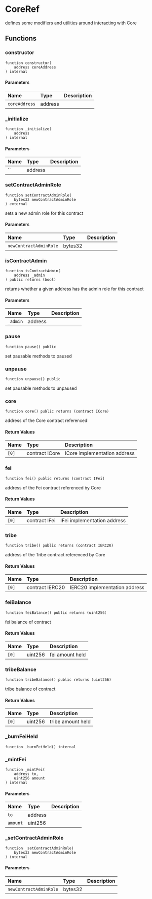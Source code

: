 # CoreRef

defines some modifiers and utilities around interacting with Core

## Functions

### constructor

```solidity
function constructor(
    address coreAddress
) internal
```

#### Parameters

| Name | Type | Description |
| :--- | :--- | :---------- |
| `coreAddress` | address |  |

### _initialize

```solidity
function _initialize(
    address 
) internal
```

#### Parameters

| Name | Type | Description |
| :--- | :--- | :---------- |
| `` | address |  |

### setContractAdminRole

```solidity
function setContractAdminRole(
    bytes32 newContractAdminRole
) external
```

sets a new admin role for this contract

#### Parameters

| Name | Type | Description |
| :--- | :--- | :---------- |
| `newContractAdminRole` | bytes32 |  |

### isContractAdmin

```solidity
function isContractAdmin(
    address _admin
) public returns (bool)
```

returns whether a given address has the admin role for this contract

#### Parameters

| Name | Type | Description |
| :--- | :--- | :---------- |
| `_admin` | address |  |

### pause

```solidity
function pause() public
```

set pausable methods to paused

### unpause

```solidity
function unpause() public
```

set pausable methods to unpaused

### core

```solidity
function core() public returns (contract ICore)
```

address of the Core contract referenced

#### Return Values

| Name | Type | Description |
| :--- | :--- | :---------- |
| `[0]` | contract ICore | ICore implementation address |

### fei

```solidity
function fei() public returns (contract IFei)
```

address of the Fei contract referenced by Core

#### Return Values

| Name | Type | Description |
| :--- | :--- | :---------- |
| `[0]` | contract IFei | IFei implementation address |

### tribe

```solidity
function tribe() public returns (contract IERC20)
```

address of the Tribe contract referenced by Core

#### Return Values

| Name | Type | Description |
| :--- | :--- | :---------- |
| `[0]` | contract IERC20 | IERC20 implementation address |

### feiBalance

```solidity
function feiBalance() public returns (uint256)
```

fei balance of contract

#### Return Values

| Name | Type | Description |
| :--- | :--- | :---------- |
| `[0]` | uint256 | fei amount held |

### tribeBalance

```solidity
function tribeBalance() public returns (uint256)
```

tribe balance of contract

#### Return Values

| Name | Type | Description |
| :--- | :--- | :---------- |
| `[0]` | uint256 | tribe amount held |

### _burnFeiHeld

```solidity
function _burnFeiHeld() internal
```

### _mintFei

```solidity
function _mintFei(
    address to,
    uint256 amount
) internal
```

#### Parameters

| Name | Type | Description |
| :--- | :--- | :---------- |
| `to` | address |  |
| `amount` | uint256 |  |

### _setContractAdminRole

```solidity
function _setContractAdminRole(
    bytes32 newContractAdminRole
) internal
```

#### Parameters

| Name | Type | Description |
| :--- | :--- | :---------- |
| `newContractAdminRole` | bytes32 |  |

